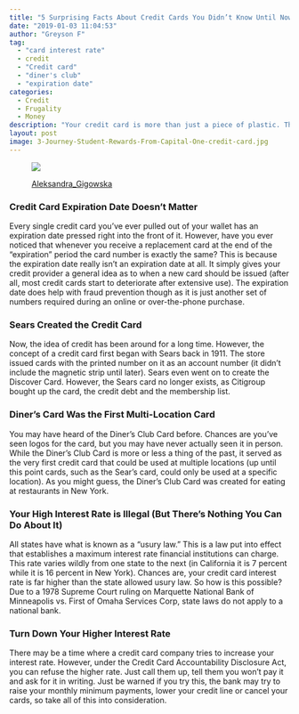 ```yaml
---
title: "5 Surprising Facts About Credit Cards You Didn’t Know Until Now"
date: "2019-01-03 11:04:53"
author: "Greyson F"
tag:
  - "card interest rate"
  - credit
  - "Credit card"
  - "diner's club"
  - "expiration date"
categories:
  - Credit
  - Frugality
  - Money
description: "Your credit card is more than just a piece of plastic. There are some impressive features that go along with it. Here are 5 incredible facts you should know."
layout: post
image: 3-Journey-Student-Rewards-From-Capital-One-credit-card.jpg
---
```


<figure aria-describedby="caption-attachment-3858" class="wp-caption alignnone" id="attachment_3858" style="width: 700px">

![](/posts/3-Journey-Student-Rewards-From-Capital-One-credit-card.jpg)<figcaption class="wp-caption-text" id="caption-attachment-3858">[Aleksandra_Gigowska](http://www.shutterstock.com/pic-110115272/stock-photo-closeup-of-blue-credit-card-holded-by-hand-focus-on-card.html)</figcaption></figure>

### Credit Card Expiration Date Doesn’t Matter

Every single credit card you’ve ever pulled out of your wallet has an expiration date pressed right into the front of it. However, have you ever noticed that whenever you receive a replacement card at the end of the “expiration” period the card number is exactly the same? This is because the expiration date really isn’t an expiration date at all. It simply gives your credit provider a general idea as to when a new card should be issued (after all, most credit cards start to deteriorate after extensive use). The expiration date does help with fraud prevention though as it is just another set of numbers required during an online or over-the-phone purchase.

### Sears Created the Credit Card

Now, the idea of credit has been around for a long time. However, the concept of a credit card first began with Sears back in 1911. The store issued cards with the printed number on it as an account number (it didn’t include the magnetic strip until later). Sears even went on to create the Discover Card. However, the Sears card no longer exists, as Citigroup bought up the card, the credit debt and the membership list.

### Diner’s Card Was the First Multi-Location Card

You may have heard of the Diner’s Club Card before. Chances are you’ve seen logos for the card, but you may have never actually seen it in person. While the Diner’s Club Card is more or less a thing of the past, it served as the very first credit card that could be used at multiple locations (up until this point cards, such as the Sear’s card, could only be used at a specific location). As you might guess, the Diner’s Club Card was created for eating at restaurants in New York.

### Your High Interest Rate is Illegal (But There’s Nothing You Can Do About It)

All states have what is known as a “usury law.” This is a law put into effect that establishes a maximum interest rate financial institutions can charge. This rate varies wildly from one state to the next (in California it is 7 percent while it is 16 percent in New York). Chances are, your credit card interest rate is far higher than the state allowed usury law. So how is this possible? Due to a 1978 Supreme Court ruling on Marquette National Bank of Minneapolis vs. First of Omaha Services Corp, state laws do not apply to a national bank.

### Turn Down Your Higher Interest Rate

There may be a time where a credit card company tries to increase your interest rate. However, under the Credit Card Accountability Disclosure Act, you can refuse the higher rate. Just call them up, tell them you won’t pay it and ask for it in writing. Just be warned if you try this, the bank may try to raise your monthly minimum payments, lower your credit line or cancel your cards, so take all of this into consideration.
